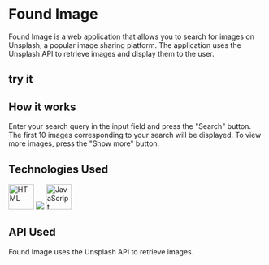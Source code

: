 # Found Image

Found Image is a web application that allows you to search for images on Unsplash, a popular image sharing platform. The application uses the Unsplash API to retrieve images and display them to the user.

## try it


## How it works

Enter your search query in the input field and press the "Search" button. 
The first 10 images corresponding to your search will be displayed. 
To view more images, press the "Show more" button.

## Technologies Used 
<img height="50" src="https://user-images.githubusercontent.com/25181517/192158954-f88b5814-d510-4564-b285-dff7d6400dad.png" alt="HTML" title="HTML" />
<img src="https://img.shields.io/badge/CSS3-1572B6?style=for-the-badge&logo=css3&logoColor=white">
<img height="50" src="https://user-images.githubusercontent.com/25181517/117447155-6a868a00-af3d-11eb-9cfe-245df15c9f3f.png" alt="JavaScript" title="JavaScript" />

## API Used

Found Image  uses the Unsplash API to retrieve images. 

